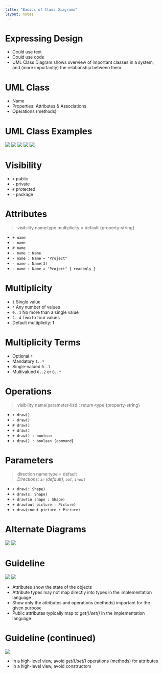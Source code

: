 ```yaml
---
title: "Basics of Class Diagrams"
layout: notes
---
```


# Expressing Design
* Could use text
* Could use code
* UML Class Diagram shows overview of important classes in a system, and (more importantly) the relationship between them

# UML Class
* Name
* Properties: Attributes & Associations
* Operations (methods)

# UML Class Examples
![](http://yuml.me/diagram/class/[Project])
![](http://yuml.me/diagram/class/[Project|%20|%20])
![](http://yuml.me/diagram/class/[Project|-%20name%20:%20Name|])
![](http://yuml.me/diagram/class/[Project|%20|+%20view%28%29])
![](http://yuml.me/diagram/class/[Project|-%20name%20:%20Name|+%20view%28%29])


# Visibility
* `+` public
* `-` private
* `#` protected
* `~` package

# Attributes
> visibility name:type multiplicity = default {property-string}

* `+ name`
* `- name`
* `# name`
* `- name : Name`
* `- name : Name = "Project"`
* `- name : Name[3]`
* `- name : Name = "Project" { readonly }`

# Multiplicity
* `1` Single value
* `*` Any number of values
* `0..1` No more than a single value
* `2..4` Two to four values
* Default multiplicity: 1

# Multiplicity Terms
* Optional `*`
* Mandatory `1..*`
* Single-valued `0..1`
* Multivalued `0..2` or `0..*`

# Operations
> visibility name(parameter-list) : return-type {property-string}

* `+ draw()`
* `- draw()`
* `# draw()`
* `+ draw()`
* `+ draw() : boolean`
* `+ draw() : boolean {command}`

# Parameters
> direction name:type = default<br/>
> *Directions: `in` (default), `out`, `inout`*

* `+ draw(: Shape)`
* `+ draw(s: Shape)`
* `+ draw(in shape : Shape)`
* `+ draw(out picture : Picture)`
* `+ draw(inout picture : Picture)`

# Alternate Diagrams
![](http://yuml.me/diagram/class/[Student%7C-%20name%20:%20Name%7C+Student%28name%20:%20Name%29;+getName%28%29%20:%20Name;+setName%28name%20:%20Name%29])
![](http://yuml.me/diagram/class/[Student%7C+%20name%20:%20Name%7C])

# Guideline
![](http://yuml.me/diagram/class/[Student%7C-%20name%20:%20Name%7C+Student%28name%20:%20Name%29;+getName%28%29%20:%20Name;+setName%28name%20:%20Name%29])
![](http://yuml.me/diagram/class/[Student%7C+%20name%20:%20Name%7C])

* Attributes show the state of the objects
* Attribute types may not map directly into types in the implementation language
* Show only the attributes and operations (methods) important for the given purpose
* Public attributes typically map to *get()*/*set()* in the implementation language

#  Guideline (continued)

![](http://yuml.me/diagram/class/[Student%7C+%20name%20:%20Name%7C])

* In a high-level view, avoid *get()*/*set()* operations (methods) for attributes
* In a high-level view, avoid constructors
